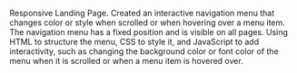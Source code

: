 Responsive Landing Page. 
Created an interactive navigation menu that changes color or style when scrolled or when hovering over a menu item. 
The navigation menu has a fixed position and is visible on all pages. Using HTML to structure the menu, CSS to style it, and JavaScript to add interactivity, 
such as changing the background color or font color of the menu when it is scrolled or when a menu item is hovered over.
